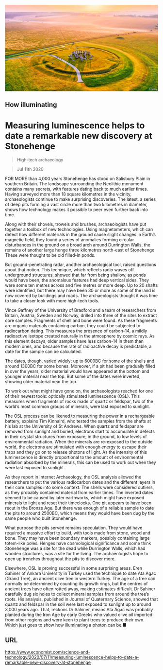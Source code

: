 ![](./images/20200711_STP001.jpg)

## How illuminating

# Measuring luminescence helps to date a remarkable new discovery at Stonehenge

> High-tech archaeology

> Jul 11th 2020

FOR MORE than 4,000 years Stonehenge has stood on Salisbury Plain in southern Britain. The landscape surrounding the Neolithic monument contains many secrets, with features dating back to much earlier times. Having surveyed more than 18 square kilometres in the vicinity, archaeologists continue to make surprising discoveries. The latest, a series of deep pits forming a vast circle more than two kilometres in diameter, shows how technology makes it possible to peer even further back into time.

Along with their shovels, trowels and brushes, archaeologists have put together a toolbox of new technologies. Using magnetometers, which can detect how different materials in the ground cause slight changes in Earth’s magnetic field, they found a series of anomalies forming circular disturbances in the ground on a broad arch around Durrington Walls, the remains of another large henge three kilometres north-east of Stonehenge. These were thought to be old filled-in ponds.

But ground-penetrating radar, another archaeological tool, raised questions about that notion. This technique, which reflects radio waves off underground structures, showed that far from being shallow, as ponds would have been, the anomalous features had deep vertical sides. They were some ten metres across and five metres or more deep. Up to 20 shafts were identified, but there may have been 30 or more as some of the land is now covered by buildings and roads. The archaeologists thought it was time to take a closer look with more high-tech tools.

Vince Gaffney of the University of Bradford and a team of researchers from Britain, Austria, Sweden and Norway, drilled into three of the sites to extract core samples. Fragments of shell and bone were found. As these fragments are organic materials containing carbon, they could be subjected to radiocarbon dating. This measures the presence of carbon-14, a mildly radioactive isotope created naturally in the atmosphere by cosmic rays. As this element decays, older samples have less carbon-14 in them than modern ones, and because the rate of radioactive decay is predictable, a date for the sample can be calculated.



The dates, though, varied widely; up to 6000BC for some of the shells and around 1300BC for some bones. Moreover, if a pit had been gradually filled in over the years, older material would have appeared at the bottom and younger material near the top. But some of the dates were inverted, showing older material near the top.

To work out what might have gone on, the archaeologists reached for one of their newest tools: optically stimulated luminescence (OSL). This measures when fragments of rocks made of quartz or feldspar, two of the world’s most common groups of minerals, were last exposed to sunlight.

The OSL process can be likened to measuring the power in a rechargeable battery, explains Tim Kinnaird, who tested the samples from the shafts at his lab at the University of St Andrews. When quartz and feldspar are removed from sunlight and buried, electrons start to accumulate in defects in their crystal structures from exposure, in the ground, to low levels of environmental radiation. When the minerals are re-exposed to the outside world, the electrons are stimulated with enough energy to escape their traps and they go on to release photons of light. As the intensity of this luminescence is directly proportional to the amount of environmental radiation absorbed by the minerals, this can be used to work out when they were last exposed to sunlight.

As they report in Internet Archaeology, the OSL analysis allowed the researchers to put the various radiocarbon dates and the different layers in their core samples into some context. The shells were considered outliers, as they probably contained material from earlier times. The inverted dates seemed to be caused by later earthworks, which might have exposed minerals to light and reset their timeclocks. One pit appears to have been recut in the Bronze Age. But there was enough of a reliable sample to date the pits to around 2500BC, which means they would have been dug by the same people who built Stonehenge.

What purpose the pits served remains speculation. They would have required a massive effort to build, with tools made from stone, wood and bone. They may have been boundary markers, possibly containing large totem-like poles. Henges have cosmological significance and some think Stonehenge was a site for the dead while Durrington Walls, which had wooden structures, was a site for the living. The archaeologists hope to open up trenches throughout the pits to discover more.

Elsewhere, OSL is proving successful in some surprising areas. Eren Sahiner of Ankara University in Turkey used the technique to date Ata Agac (Grand Tree), an ancient olive tree in western Turkey. The age of a tree can normally be determined by counting its growth rings, but the centres of ancient trees have often rotted away, making estimates difficult. Dr Sahiner carefully dug six holes to collect mineral samples from around the tree’s roots. His analysis, published in Journal of Quaternary Science, showed that quartz and feldspar in the soil were last exposed to sunlight up to around 3,000 years ago. That, reckons Dr Sahiner, means Ata Agac was probably planted during the Iron Age by early Greeks who valued olive oil imported from other regions and were keen to plant trees to produce their own. Which just goes to show how illuminating a photon can be.■

## URL

https://www.economist.com/science-and-technology/2020/07/11/measuring-luminescence-helps-to-date-a-remarkable-new-discovery-at-stonehenge
